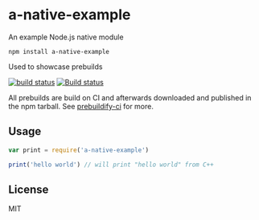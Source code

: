 # a-native-example

An example Node.js native module

```
npm install a-native-example
```

Used to showcase prebuilds

[![build status](https://travis-ci.org/mafintosh/a-native-example.svg?branch=master)](https://travis-ci.org/mafintosh/a-native-example)
[![Build status](https://ci.appveyor.com/api/projects/status/ulm9iw0vkimeugr3?svg=true)](https://ci.appveyor.com/project/mafintosh/a-native-example)

All prebuilds are build on CI and afterwards downloaded and published in the npm tarball. See [prebuildify-ci](https://github.com/mafintosh/prebuildify-ci) for more.

## Usage

``` js
var print = require('a-native-example')

print('hello world') // will print "hello world" from C++
```

## License

MIT
